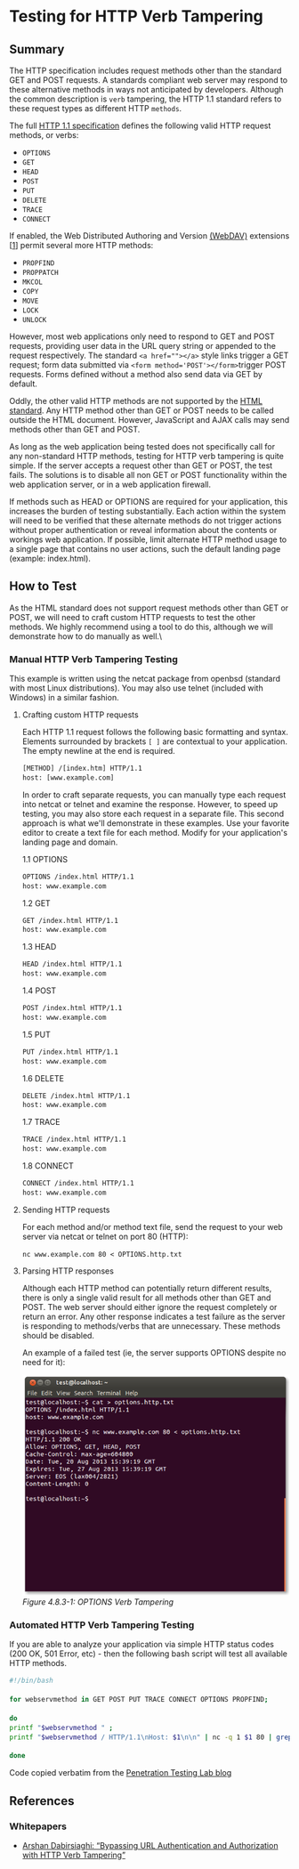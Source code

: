 # Testing for HTTP Verb Tampering

## Summary

The HTTP specification includes request methods other than the standard GET and POST requests. A standards compliant web server may respond to these alternative methods in ways not anticipated by developers. Although the common description is `verb` tampering, the HTTP 1.1 standard refers to these request types as different HTTP `methods`.

The full [HTTP 1.1 specification](http://www.w3.org/Protocols/rfc2616/rfc2616-sec9.html) defines the following valid HTTP request methods, or verbs:

- `OPTIONS`
- `GET`
- `HEAD`
- `POST`
- `PUT`
- `DELETE`
- `TRACE`
- `CONNECT`

If enabled, the Web Distributed Authoring and Version [(WebDAV)](http://www.webdav.org/specs/rfc2518.html) extensions [[1]] permit several more HTTP methods:

- `PROPFIND`
- `PROPPATCH`
- `MKCOL`
- `COPY`
- `MOVE`
- `LOCK`
- `UNLOCK`

However, most web applications only need to respond to GET and POST requests, providing user data in the URL query string or appended to the request respectively. The standard `<a href=""></a>` style links trigger a GET request; form data submitted via
`<form method='POST'></form>`trigger POST requests. Forms defined without a method also send data via GET by default.

Oddly, the other valid HTTP methods are not supported by the [HTML standard](http://www.w3.org/TR/REC-html40/interact/forms.html#h-17.13.1). Any HTTP method other than GET or POST needs to be called outside the HTML document. However, JavaScript and AJAX calls may send methods other than GET and POST.

As long as the web application being tested does not specifically call for any non-standard HTTP methods, testing for HTTP verb tampering is quite simple. If the server accepts a request other than GET or POST, the test fails. The solutions is to disable all non GET or POST functionality within the web application server, or in a web application firewall.

If methods such as HEAD or OPTIONS are required for your application, this increases the burden of testing substantially. Each action within the system will need to be verified that these alternate methods do not trigger actions without proper authentication or reveal information about the contents or workings web application. If possible, limit alternate HTTP method usage to a single page that contains no user actions, such the default landing page (example: index.html).

## How to Test

As the HTML standard does not support request methods other than GET or POST, we will need to craft custom HTTP requests to test the other methods. We highly recommend using a tool to do this, although we will demonstrate how to do manually as well.\

### Manual HTTP Verb Tampering Testing

This example is written using the netcat package from openbsd (standard with most Linux distributions). You may also use telnet (included with Windows) in a similar fashion.

1. Crafting custom HTTP requests

   Each HTTP 1.1 request follows the following basic formatting and syntax. Elements surrounded by brackets `[ ]` are contextual to your application. The empty newline at the end is required.

   ```html
   [METHOD] /[index.htm] HTTP/1.1
   host: [www.example.com]
   ```

   In order to craft separate requests, you can manually type each request into netcat or telnet and examine the response. However, to speed up testing, you may also store each request in a separate file. This second approach is what we'll demonstrate in these examples. Use your favorite editor to create a text file for each method. Modify for your application's landing page and domain.

   1.1 OPTIONS

   ```html
   OPTIONS /index.html HTTP/1.1
   host: www.example.com
   ```

   1.2 GET

   ```html
   GET /index.html HTTP/1.1
   host: www.example.com
   ```

   1.3 HEAD

   ```html
   HEAD /index.html HTTP/1.1
   host: www.example.com
   ```

   1.4 POST

   ```html
   POST /index.html HTTP/1.1
   host: www.example.com
   ```

   1.5 PUT

   ```html
   PUT /index.html HTTP/1.1
   host: www.example.com
   ```

   1.6 DELETE

   ```html
   DELETE /index.html HTTP/1.1
   host: www.example.com
   ```

   1.7 TRACE

   ```html
   TRACE /index.html HTTP/1.1
   host: www.example.com
   ```

   1.8 CONNECT

   ```html
   CONNECT /index.html HTTP/1.1
   host: www.example.com
   ```

2. Sending HTTP requests

   For each method and/or method text file, send the request to your web server via netcat or telnet on port 80 (HTTP):

   `nc www.example.com 80 < OPTIONS.http.txt`

3. Parsing HTTP responses

   Although each HTTP method can potentially return different results, there is only a single valid result for all methods other than GET and POST. The web server should either ignore the request completely or return an error. Any other response indicates a test failure as the server is responding to methods/verbs that are unnecessary. These methods should be disabled.

   An example of a failed test (ie, the server supports OPTIONS despite no need for it):

   ![OPTIONS Verb Tampering](images/OPTIONS_verb_tampering.png)\
   *Figure 4.8.3-1: OPTIONS Verb Tampering*

### Automated HTTP Verb Tampering Testing

If you are able to analyze your application via simple HTTP status codes (200 OK, 501 Error, etc) - then the following bash script will test all available HTTP methods.

```bash
#!/bin/bash

for webservmethod in GET POST PUT TRACE CONNECT OPTIONS PROPFIND;

do
printf "$webservmethod " ;
printf "$webservmethod / HTTP/1.1\nHost: $1\n\n" | nc -q 1 $1 80 | grep "HTTP/1.1"

done
```

Code copied verbatim from the [Penetration Testing Lab blog](http://pentestlab.wordpress.com/2012/12/20/http-methods-identification/)

## References

### Whitepapers

- [Arshan Dabirsiaghi: “Bypassing URL Authentication and Authorization with HTTP Verb Tampering”](http://www.aspectsecurity.com/research-presentations/bypassing-vbaac-with-http-verb-tampering)

[1]: http://tools.ietf.org/html/rfc4918
